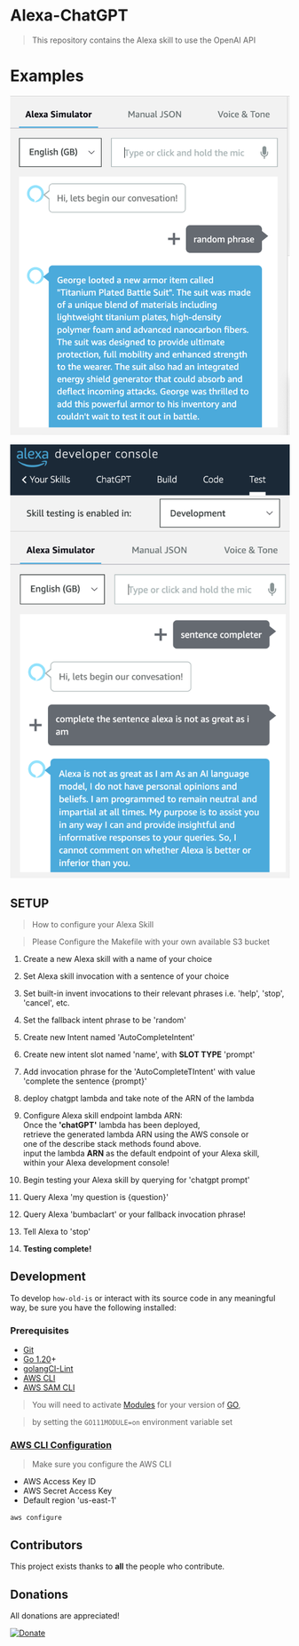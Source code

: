 # Alexa-ChatGPT
> This repository contains the Alexa skill to use the OpenAI API

[git]:    https://git-scm.com/
[golang]: https://golang.org/
[modules]: https://github.com/golang/go/wiki/Modules
[golint]: https://github.com/golangci/golangci-lint
[aws-cli]: https://docs.aws.amazon.com/cli/latest/userguide/cli-chap-install.html
[aws-cli-config]: https://docs.aws.amazon.com/cli/latest/userguide/cli-chap-configure.html
[aws-sam-cli]: https://github.com/awslabs/aws-sam-cli


# Examples
![Random Phrase](./images/image.png)

![Alex is not as great](./images/image_1.png)

## SETUP
> How to configure your Alexa Skill

> Please Configure the Makefile with your own available S3 bucket

1. Create a new Alexa skill with a name of your choice

2. Set Alexa skill invocation with a sentence of your choice

3. Set built-in invent invocations to their relevant phrases i.e. 'help', 'stop', 'cancel', etc.

4. Set the fallback intent phrase to be 'random'

5. Create new Intent named 'AutoCompleteIntent'

6. Create new intent slot named 'name', with <b>SLOT TYPE</b> 'prompt'

7. Add invocation phrase for the 'AutoCompleteTIntent' with value 'complete the sentence {prompt}'

8. deploy chatgpt lambda and take note of the ARN of the lambda

9. Configure Alexa skill endpoint lambda ARN:<br>
    Once the <b>'chatGPT'</b> lambda has been deployed, <br>
    retrieve the generated lambda ARN using the AWS console or<br>
    one of the describe stack methods found above.<br>
    input the lambda <b>ARN</b> as the default endpoint of your Alexa skill,<br>
    within your Alexa development console!

10. Begin testing your Alexa skill by querying for 'chatgpt prompt'

11. Query Alexa 'my question is {question}'

12. Query Alexa 'bumbaclart' or your fallback invocation phrase!

13. Tell Alexa to 'stop'

14. <b>Testing complete!</b>

## Development

To develop `how-old-is` or interact with its source code in any meaningful way, be
sure you have the following installed:

### Prerequisites

- [Git][git]
- [Go 1.20][golang]+
- [golangCI-Lint][golint]
- [AWS CLI][aws-cli]
- [AWS SAM CLI][aws-sam-cli]

>You will need to activate [Modules][modules] for your version of [GO][golang],

> by setting the `GO111MODULE=on` environment variable set

### [AWS CLI Configuration][aws-cli-config]
> Make sure you configure the AWS CLI
- AWS Access Key ID
- AWS Secret Access Key
- Default region 'us-east-1'
```shell
aws configure
```

## Contributors

This project exists thanks to **all** the people who contribute.

## Donations
All donations are appreciated!

[![Donate](https://img.shields.io/badge/Donate-PayPal-green.svg)](http://paypal.me/crazyjack12)